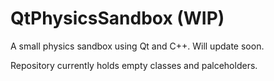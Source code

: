 # QtPhysicsSandbox (WIP)
A small physics sandbox using Qt and C++. Will update soon.

Repository currently holds empty classes and palceholders.
